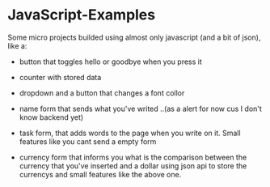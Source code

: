 # JavaScript-Examples
Some micro projects builded using almost only javascript (and a bit of json), like a:

- button that toggles hello or goodbye when you press it

- counter with stored data 

- dropdown and a button that changes a font collor

- name form that sends what you've writed ..(as a alert for now cus I don't know backend yet)

- task form, that adds words to the page when you write on it. Small features like you cant send a empty form

- currency form that informs you what is the comparison between the currency that you've inserted and a dollar using json api to store the currencys and small features like the above one.
